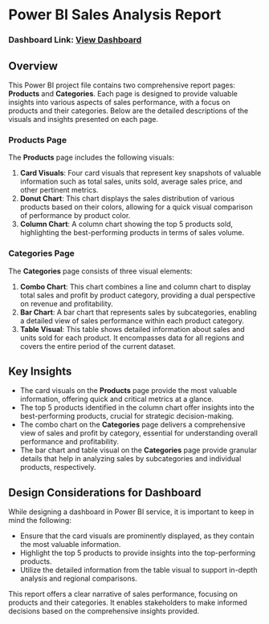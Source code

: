 # Power BI Sales Analysis Report
### Dashboard Link: [View Dashboard](https://app.powerbi.com/reportEmbed?reportId=f3b99db6-15fb-4db4-8b39-c0269a2c80cd&autoAuth=true&ctid=ede29655-d097-42e4-bbb5-f38d427fbfb8)
## Overview

This Power BI project file contains two comprehensive report pages: **Products** and **Categories**. Each page is designed to provide valuable insights into various aspects of sales performance, with a focus on products and their categories. Below are the detailed descriptions of the visuals and insights presented on each page.

### Products Page

The **Products** page includes the following visuals:

1. **Card Visuals**: Four card visuals that represent key snapshots of valuable information such as total sales, units sold, average sales price, and other pertinent metrics.
2. **Donut Chart**: This chart displays the sales distribution of various products based on their colors, allowing for a quick visual comparison of performance by product color.
3. **Column Chart**: A column chart showing the top 5 products sold, highlighting the best-performing products in terms of sales volume.

### Categories Page

The **Categories** page consists of three visual elements:

1. **Combo Chart**: This chart combines a line and column chart to display total sales and profit by product category, providing a dual perspective on revenue and profitability.
2. **Bar Chart**: A bar chart that represents sales by subcategories, enabling a detailed view of sales performance within each product category.
3. **Table Visual**: This table shows detailed information about sales and units sold for each product. It encompasses data for all regions and covers the entire period of the current dataset.

## Key Insights

- The card visuals on the **Products** page provide the most valuable information, offering quick and critical metrics at a glance.
- The top 5 products identified in the column chart offer insights into the best-performing products, crucial for strategic decision-making.
- The combo chart on the **Categories** page delivers a comprehensive view of sales and profit by category, essential for understanding overall performance and profitability.
- The bar chart and table visual on the **Categories** page provide granular details that help in analyzing sales by subcategories and individual products, respectively.

## Design Considerations for Dashboard

While designing a dashboard in Power BI service, it is important to keep in mind the following:

- Ensure that the card visuals are prominently displayed, as they contain the most valuable information.
- Highlight the top 5 products to provide insights into the top-performing products.
- Utilize the detailed information from the table visual to support in-depth analysis and regional comparisons.

This report offers a clear narrative of sales performance, focusing on products and their categories. It enables stakeholders to make informed decisions based on the comprehensive insights provided.
